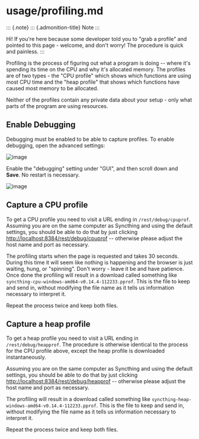# usage/profiling.md

::: {.note} ::: {.admonition-title} Note :::

Hi! If you\'re here because some developer told you to \"grab a profile\" and pointed to this page - welcome, and don\'t worry! The procedure is quick and painless. :::

Profiling is the process of figuring out what a program is doing -- where it\'s spending its time on the CPU and why it\'s allocated memory. The profiles are of two types - the \"CPU profile\" which shows which functions are using most CPU time and the \"heap profile\" that shows which functions have caused most memory to be allocated.

Neither of the profiles contain any private data about your setup - only what parts of the program are using resources.

## Enable Debugging

Debugging must be enabled to be able to capture profiles. To enable debugging, open the advanced settings:

![image](https://github.com/calmh/syncthing/tree/7f67cf4eb09fdc44751c6c5334d5f84d940c48c0/docs/usage/advanced-settings.png)

Enable the \"debugging\" setting under \"GUI\", and then scroll down and **Save**. No restart is necessary.

![image](https://github.com/calmh/syncthing/tree/7f67cf4eb09fdc44751c6c5334d5f84d940c48c0/docs/usage/gui-debugging.png)

## Capture a CPU profile

To get a CPU profile you need to visit a URL ending in `/rest/debug/cpuprof`. Assuming you are on the same computer as Syncthing and using the default settings, you should be able to do that by just clicking [http://localhost:8384/rest/debug/cpuprof](http://localhost:8384/rest/debug/cpuprof) -- otherwise please adjust the host name and port as necessary.

The profiling starts when the page is requested and takes 30 seconds. During this time it will seem like nothing is happening and the browser is just waiting, hung, or \"spinning\". Don\'t worry - leave it be and have patience. Once done the profiling will result in a download called something like `syncthing-cpu-windows-amd64-v0.14.4-112233.pprof`. This is the file to keep and send in, without modifying the file name as it tells us information necessary to interpret it.

Repeat the process twice and keep both files.

## Capture a heap profile

To get a heap profile you need to visit a URL ending in `/rest/debug/heapprof`. The procedure is otherwise identical to the process for the CPU profile above, except the heap profile is downloaded instantaneously.

Assuming you are on the same computer as Syncthing and using the default settings, you should be able to do that by just clicking [http://localhost:8384/rest/debug/heapprof](http://localhost:8384/rest/debug/heapprof) -- otherwise please adjust the host name and port as necessary.

The profiling will result in a download called something like `syncthing-heap-windows-amd64-v0.14.4-112233.pprof`. This is the file to keep and send in, without modifying the file name as it tells us information necessary to interpret it.

Repeat the process twice and keep both files.


